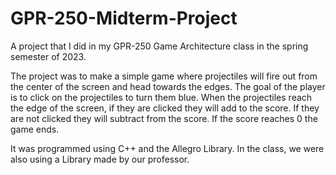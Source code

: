 # GPR-250-Midterm-Project
A project that I did in my GPR-250 Game Architecture class in the spring semester of 2023. 

The project was to make a simple game where projectiles will fire out from the center of the screen and head towards the edges. The goal of the player is to click on the projectiles to turn them blue. 
When the projectiles reach the edge of the screen, if they are clicked they will add to the score. If they are not clicked they will subtract from the score. If the score reaches 0 the game ends.

It was programmed using C++ and the Allegro Library. In the class, we were also using a Library made by our professor. 
